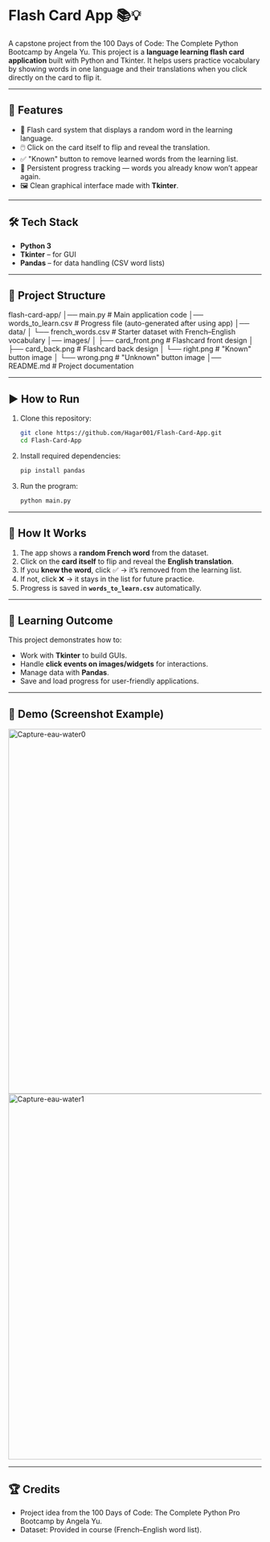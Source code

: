# Flash Card App 📚💡  

A capstone project from the 100 Days of Code: The Complete Python Bootcamp by Angela Yu.
This project is a **language learning flash card application** built with Python and Tkinter. It helps users practice vocabulary by showing words in one language and their translations when you click directly on the card to flip it.  

---

## 🚀 Features  

- 🎴 Flash card system that displays a random word in the learning language.  
- 🖱️ Click on the card itself to flip and reveal the translation.  
- ✅ "Known" button to remove learned words from the learning list.  
- 🔁 Persistent progress tracking — words you already know won’t appear again.  
- 🖼️ Clean graphical interface made with **Tkinter**.  

---

## 🛠️ Tech Stack  

- **Python 3**  
- **Tkinter** – for GUI  
- **Pandas** – for data handling (CSV word lists)  

---

## 📂 Project Structure  

flash-card-app/
│── main.py                # Main application code
│── words\_to\_learn.csv     # Progress file (auto-generated after using app)
│── data/
│   └── french\_words.csv   # Starter dataset with French–English vocabulary
│── images/
│   ├── card\_front.png     # Flashcard front design
│   ├── card\_back.png      # Flashcard back design
│   └── right.png          # "Known" button image
│   └── wrong.png          # "Unknown" button image
│── README.md              # Project documentation

---

## ▶️ How to Run  

1. Clone this repository:  
   ```bash
   git clone https://github.com/Hagar001/Flash-Card-App.git
   cd Flash-Card-App
   
2. Install required dependencies:

   ```bash
   pip install pandas
   ```
3. Run the program:

   ```bash
   python main.py
   ```
---

## 🎯 How It Works

1. The app shows a **random French word** from the dataset.
2. Click on the **card itself** to flip and reveal the **English translation**.
3. If you **knew the word**, click ✅ → it’s removed from the learning list.
4. If not, click ❌ → it stays in the list for future practice.
5. Progress is saved in **`words_to_learn.csv`** automatically.

---

## 📖 Learning Outcome

This project demonstrates how to:

* Work with **Tkinter** to build GUIs.
* Handle **click events on images/widgets** for interactions.
* Manage data with **Pandas**.
* Save and load progress for user-friendly applications.

---

## 📸 Demo (Screenshot Example)
<img width="1023" height="726" alt="Capture-eau-water0" src="https://github.com/user-attachments/assets/5f8bdc5d-ede1-4bd0-ae84-630579b3623a" />

<img width="1023" height="728" alt="Capture-eau-water1" src="https://github.com/user-attachments/assets/4aef4193-100b-466e-89a0-b4e1264903db" />

---

## 🏆 Credits

* Project idea from the 100 Days of Code: The Complete Python Pro Bootcamp by Angela Yu.
* Dataset: Provided in course (French–English word list).
